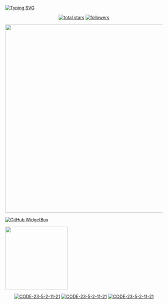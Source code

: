 [![Typing SVG](https://readme-typing-svg.herokuapp.com?font=Yellowtail&color=%23000000&size=30&center=true&vCenter=true&lines=Wellcome+to+kazuyagodsz;MyhobbyProggrammers;I+live+in+Indonesia)](https://git.io/typing-svg)

<p align="center">
  <a href="https://github.com/kazuyagodsz?tab=repositories&sort=stargazers">
    <img alt="total stars" title="Total stars on GitHub" src="https://custom-icon-badges.herokuapp.com/badge/dynamic/json?logo=star&color=55960c&labelColor=488207&label=Stars&style=for-the-badge&query=%24.stars&url=https://api.github-star-counter.workers.dev/user/kazuyagodsz"/></a>
  <a href="https://github.com/kazuyagodsz?tab=followers">
    <img alt="followers" title="Follow me on Github" src="https://custom-icon-badges.herokuapp.com/github/followers/kazuyagodsz?color=236ad3&labelColor=1155ba&style=for-the-badge&logo=person-add&label=Follow&logoColor=white"/></a>
</p>

<img src="https://github-widgetbox.vercel.app/api/profile?username=kazuyagodsz&data=followers,repositories,stars,commits" width="600">

[![GitHub WidgetBox](https://github-widgetbox.vercel.app/api/skills?names=js,php,python,html,css,json,bash)](https://github.com/kazuyagodsz)

<img style="height: 200px" src="https://bad-apple-github-readme.vercel.app/api?show_bg=1&username=kazuyagodsz"></a>

<p align="center">
<a href="https://github.com/kazuyagodsz/CODE-23-5-2-11-21"><img title="CODE-23-5-2-11-21" src="https://github-readme-stats.vercel.app/api/pin/?username=kazuyagodsz&repo=CODE-23-5-2-11-21&theme=white"></a>
<a href="https://github.com/kazuyagodsz/CODE-23-5-2-11-21"><img title="CODE-23-5-2-11-21" src="https://github-readme-stats.vercel.app/api/pin/?username=kazuyagodsz&repo=CODE-23-5-2-11-21&theme=buefy"></a>
<a href="https://github.com/kazuyagodsz/CODE-23-5-2-11-21"><img title="CODE-23-5-2-11-21" src="https://github-readme-stats.vercel.app/api/pin/?username=kazuyagodsz&repo=CODE-23-5-2-11-21&theme=graywhite"></a>

</p>
